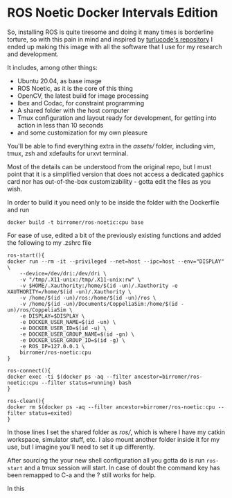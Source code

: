 # ROS Noetic Docker Intervals Edition

So, installing ROS is quite tiresome and doing it many times is borderline torture, so with this pain in mind and inspired by [turlucode's repository](https://github.com/turlucode/ros-docker-gui) I ended up making this image with all the software that I use for my research and development.

It includes, among other things:
  - Ubuntu 20.04, as base image
  - ROS Noetic, as it is the core of this thing
  - OpenCV, the latest build for image processing
  - Ibex and Codac, for constraint programming
  - A shared folder with the host computer
  - Tmux configuration and layout ready for development, for getting into action in less than 10 seconds
  - and some customization for my own pleasure

You'll be able to find everything extra in the *assets/* folder, including vim, tmux, zsh and xdefaults for urxvt terminal.

Most of the details can be understood from the original repo, but I must point that it is a simplified version that does not access a dedicated gaphics card nor has out-of-the-box customizability - gotta edit the files as you wish.

In order to build it you need only to be inside the folder with the Dockerfile and run
````
docker build -t birromer/ros-noetic:cpu base
````

For ease of use, edited a bit of the previously existing functions and added the following to my .zshrc file
````
ros-start(){
docker run --rm -it --privileged --net=host --ipc=host --env="DISPLAY" \
    --device=/dev/dri:/dev/dri \
    -v "/tmp/.X11-unix:/tmp/.X11-unix:rw" \
    -v $HOME/.Xauthority:/home/$(id -un)/.Xauthority -e XAUTHORITY=/home/$(id -un)/.Xauthority \
    -v /home/$(id -un)/ros:/home/$(id -un)/ros \
    -v /home/$(id -un)/Documents/CoppeliaSim:/home/$(id -un)/ros/CoppeliaSim \
    -e DISPLAY=$DISPLAY \
    -e DOCKER_USER_NAME=$(id -un) \
    -e DOCKER_USER_ID=$(id -u) \
    -e DOCKER_USER_GROUP_NAME=$(id -gn) \
    -e DOCKER_USER_GROUP_ID=$(id -g) \
    -e ROS_IP=127.0.0.1 \
    birromer/ros-noetic:cpu 
}
  
ros-connect(){
docker exec -ti $(docker ps -aq --filter ancestor=birromer/ros-noetic:cpu --filter status=running) bash
}
 
ros-clean(){
docker rm $(docker ps -aq --filter ancestor=birromer/ros-noetic:cpu --filter status=exited)
}
````

In those lines I set the shared folder as *ros/*, which is where I have my catkin workspace, simulator stuff, etc. I also mount another folder inside it for my use, but I imagine you'll need to set it up differently.  

After sourcing the your new shell configuration all you gotta do is run `ros-start` and a tmux session will start. 
In case of doubt the command key has been remapped to C-a and the ? still works for help.

In this 

